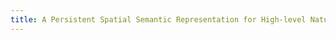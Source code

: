 ```yaml
---
title: A Persistent Spatial Semantic Representation for High-level Natural Language Instruction Execution.
---
```

